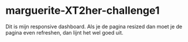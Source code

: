 # marguerite-XT2her-challenge1
Dit is mijn responsive dashboard. Als je de pagina resized dan moet je de pagina even refreshen, dan lijnt het wel goed uit.
